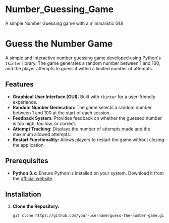 # Number_Guessing_Game
A simple Number Guessing game with a minimalistic GUI 


# Guess the Number Game

A simple and interactive number guessing game developed using Python's `tkinter` library. The game generates a random number between 1 and 100, and the player attempts to guess it within a limited number of attempts.

## Features

- **Graphical User Interface (GUI):** Built with `tkinter` for a user-friendly experience.
- **Random Number Generation:** The game selects a random number between 1 and 100 at the start of each session.
- **Feedback System:** Provides feedback on whether the guessed number is too high, too low, or correct.
- **Attempt Tracking:** Displays the number of attempts made and the maximum allowed attempts.
- **Restart Functionality:** Allows players to restart the game without closing the application.

## Prerequisites

- **Python 3.x:** Ensure Python is installed on your system. Download it from the [official website](https://www.python.org/downloads/).

## Installation

1. **Clone the Repository:**
   ```bash
   git clone https://github.com/your-username/guess-the-number-game.git
